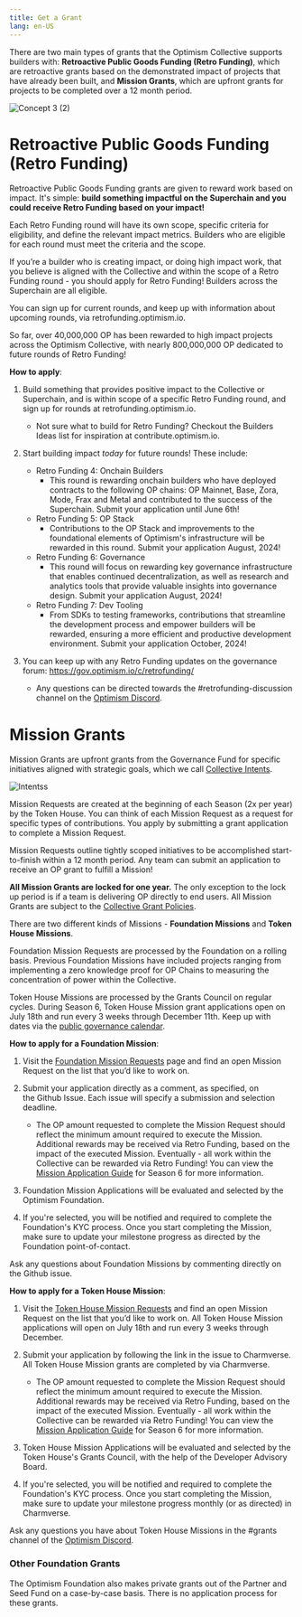 ```yaml
---
title: Get a Grant
lang: en-US
---
```


There are two main types of grants that  the Optimism Collective supports builders with: **Retroactive Public Goods Funding (Retro Funding)**, which are retroactive grants based on the demonstrated impact of projects that have already been built, and **Mission Grants**, which are upfront grants for projects to be completed over a 12 month period.

![Concept 3 (2)](https://hackmd.io/_uploads/r1m38cs40.png)

# Retroactive Public Goods Funding (Retro Funding)

Retroactive Public Goods Funding grants are given to reward work based on impact. It's simple: **build something impactful on the Superchain and you could receive Retro Funding based on your impact!**

Each Retro Funding round will have its own scope, specific criteria for eligibility, and define the relevant impact metrics. Builders who are eligible for each round must meet the criteria and the scope. 

If you’re a builder who is creating impact, or doing high impact work, that you believe is aligned with the Collective and within the scope of a Retro Funding round - you should apply for Retro Funding! Builders across the Superchain are all eligible.

You can sign up for current rounds, and keep up with information about upcoming rounds, via retrofunding.optimism.io. 

So far, over 40,000,000 OP has been rewarded to high impact projects across the Optimism Collective, with nearly 800,000,000 OP dedicated to future rounds of Retro Funding!

**How to apply**:

1. Build something that provides positive impact to the Collective or Superchain, and is within scope of a specific Retro Funding round, and sign up for rounds at retrofunding.optimism.io. 
    - Not sure what to build for Retro Funding? Checkout the Builders Ideas list for inspiration at contribute.optimism.io.


3. Start building impact *today* for future rounds! These include:
    -  Retro Funding 4: Onchain Builders
        -  This round is rewarding onchain builders who have deployed contracts to the following OP chains: OP Mainnet, Base, Zora, Mode, Frax and Metal and contributed to the success of the Superchain. Submit your application until June 6th!
    -  Retro Funding 5: OP Stack
        -  Contributions to the OP Stack and improvements to the foundational elements of Optimism's infrastructure will be rewarded in this round. Submit your application August, 2024!
    -  Retro Funding 6: Governance
        -  This round will focus on rewarding key governance infrastructure that enables continued decentralization, as well as research and analytics tools that provide valuable insights into governance design. Submit your application August, 2024!
    -  Retro Funding 7: Dev Tooling
        -  From SDKs to testing frameworks, contributions that streamline the development process and empower builders will be rewarded, ensuring a more efficient and productive development environment. Submit your application October, 2024!
4. You can keep up with any Retro Funding updates on the governance forum: https://gov.optimism.io/c/retrofunding/ 
    - Any questions can be directed towards the #retrofunding-discussion channel on the [Optimism Discord](https://discord.gg/optimism). 

# Mission Grants

Mission Grants are upfront grants from the Governance Fund for specific initiatives aligned with strategic goals, which we call [Collective Intents](https://gov.optimism.io/t/season-6-intents-ratification/8104). 

![Intentss](https://hackmd.io/_uploads/SyC3PaEV0.png)

Mission Requests are created at the beginning of each Season (2x per year) by the Token House. You can think of each Mission Request as a request for specific types of contributions. You apply by submitting a grant application to complete a Mission Request. 

Mission Requests outline tightly scoped initiatives to be accomplished start-to-finish within a 12 month period. Any team can submit an application to receive an OP grant to fulfill a Mission!

 **All Mission Grants are locked for one year.** The only exception to the lock up period is if a team is delivering OP directly to end users. All Mission Grants are subject to the [Collective Grant Policies](https://gov.optimism.io/t/collective-grant-policies/5833). 

There are two different kinds of Missions - **Foundation Missions** and **Token House Missions**. 

Foundation Mission Requests are processed by the Foundation on a rolling basis. Previous Foundation Missions have included projects ranging from implementing a zero knowledge proof for OP Chains to measuring the concentration of power within the Collective.  

Token House Missions are processed by the Grants Council on regular cycles. During Season 6, Token House Mission grant applications open on July 18th and run every 3 weeks through December 11th. Keep up with dates via the [public governance calendar](https://calendar.google.com/calendar/u/0/r?cid=Y19mbm10Z3VoNm5vbzZxZ2JuaTJncGVyaWQ0a0Bncm91cC5jYWxlbmRhci5nb29nbGUuY29t).

**How to apply for a Foundation Mission**:

1. Visit the [Foundation Mission Requests](https://github.com/orgs/ethereum-optimism/projects/31/views/1) page and find an open Mission Request on the list that you’d like to work on.

2. Submit your application directly as a comment, as specified, on the Github Issue. Each issue will specify a submission and selection deadline. 
    - The OP amount requested to complete the Mission Request should reflect the minimum amount required to execute the Mission. Additional rewards may be received via Retro Funding, based on the impact of the executed Mission. Eventually - all work within the Collective can be rewarded via Retro Funding! You can view the [Mission Application Guide](https://gov.optimism.io/t/season-6-mission-application-guide/8114) for Season 6 for more information.
3. Foundation Mission Applications will be evaluated and selected by the Optimism Foundation.
4. If you're selected, you will be notified and required to complete the Foundation's KYC process. Once you start completing the Mission, make sure to update your milestone progress as directed by the Foundation point-of-contact. 

Ask any questions about Foundation Missions by commenting directly on the Github issue.


**How to apply for a Token House Mission**:
1. Visit the [Token House Mission Requests](https://github.com/ethereum-optimism/ecosystem-contributions/issues?page=1&q=is%3Aissue+is%3Aopen+label%3A%22Delegate+Mission+Request%22) and find an open Mission Request on the list that you’d like to work on. All Token House Mission applications will open on July 18th and run every 3 weeks through December.

3. Submit your application by following the link in the issue to Charmverse. All Token House Mission grants are completed by via Charmverse. 
   -  The OP amount requested to complete the Mission Request should reflect the minimum amount required to execute the Mission. Additional rewards may be received via Retro Funding, based on the impact of the executed Mission. Eventually - all work within the Collective can be rewarded via Retro Funding! You can view the [Mission Application Guide](https://gov.optimism.io/t/season-6-mission-application-guide/8114) for Season 6 for more information.
4. Token House Mission Applications will be evaluated and selected by the Token House's Grants Council, with the help of the Developer Advisory Board. 
5. If you're selected, you will be notified and required to complete the Foundation's KYC process. Once you start completing the Mission, make sure to update your milestone progress monthly (or as directed) in Charmverse.

Ask any questions you have about Token House Missions in the #grants channel of the [Optimism Discord](https://discord-gateway.optimism.io/).

### Other Foundation Grants

The Optimism Foundation also makes private grants out of the Partner and Seed Fund on a case-by-case basis. There is no application process for these grants. 
